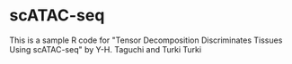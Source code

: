 # scATAC-seq

This is  a sample R code for
"Tensor Decomposition Discriminates Tissues Using scATAC-seq"
by Y-H. Taguchi  and Turki Turki
